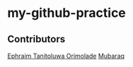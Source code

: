 # my-github-practice

## Contributors

[Ephraim Tanitoluwa Orimolade](mailto:ephraimorimolade608@gmail.com)
[Mubaraq](github.com/mubarraqqq)